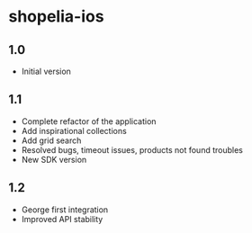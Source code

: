 shopelia-ios
============

1.0
---
* Initial version

1.1
---
* Complete refactor of the application
* Add inspirational collections
* Add grid search
* Resolved bugs, timeout issues, products not found troubles
* New SDK version

1.2
---
* George first integration
* Improved API stability